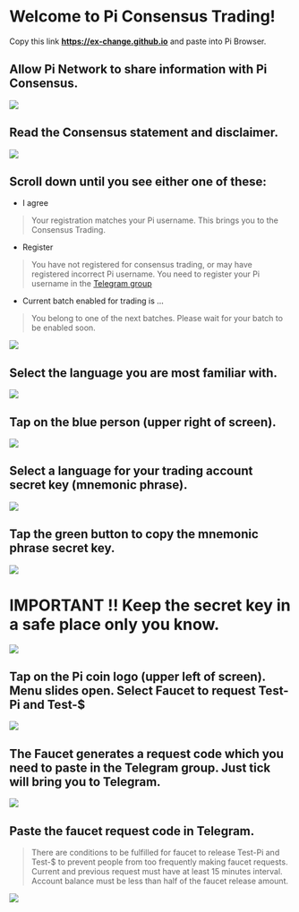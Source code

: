 # Welcome to Pi Consensus Trading!

Copy this link **https://ex-change.github.io** and paste into Pi Browser. 

## Allow Pi Network to share information with Pi Consensus.

![](https://ex-change.github.io/images/Screenshot_20220109_171102_pi.browser.jpg)

## Read the Consensus statement and disclaimer.

![](https://ex-change.github.io/images/Screenshot_20220109_171131_pi.browser.jpg)

## Scroll down until you see either one of these:
- I agree
> Your registration matches your Pi username. This brings you to the Consensus Trading.
- Register
> You have not registered for consensus trading, or may have registered incorrect Pi username. You need to register your Pi username in the [Telegram group](https://t.me/worldofpi)
- Current batch enabled for trading is ...
> You belong to one of the next batches. Please wait for your batch to be enabled soon.

![](https://ex-change.github.io/images/Screenshot_20220109_171140_pi.browser.jpg)

## Select the language you are most familiar with.

![](https://ex-change.github.io/images/Screenshot_20220109_171606_pi.browser.jpg)

## Tap on the blue person (upper right of screen).

![](https://ex-change.github.io/images/Screenshot_20220109_171736a_pi.browser.jpg)

## Select a language for your trading account secret key (mnemonic phrase).

![](https://ex-change.github.io/images/Screenshot_20220109_171904_pi.browser.jpg)

## Tap the green button to copy the mnemonic phrase secret key.

![](https://ex-change.github.io/images/Screenshot_20220109_171916_pi.browser.jpg)

# IMPORTANT !! Keep the secret key in a safe place only you know.

![](https://ex-change.github.io/images/Screenshot_20220109_171932_pi.browser.jpg)

## Tap on the Pi coin logo (upper left of screen). Menu slides open. Select Faucet to request Test-Pi and Test-$

![](https://ex-change.github.io/images/Screenshot_20220109_172034_pi.browser.jpg)

## The Faucet generates a request code which you need to paste in the Telegram group. Just tick will bring you to Telegram.

![](https://ex-change.github.io/images/Screenshot_20220109_172046_pi.browser.jpg)

## Paste the faucet request code in Telegram.
> There are conditions to be fulfilled for faucet to release Test-Pi and Test-$ to prevent people from too frequently making faucet requests. Current and previous request must have at least 15 minutes interval. Account balance must be less than half of the faucet release amount.

![](https://ex-change.github.io/images/Screenshot_20220109_172106_org.telegram.messenger.jpg)


